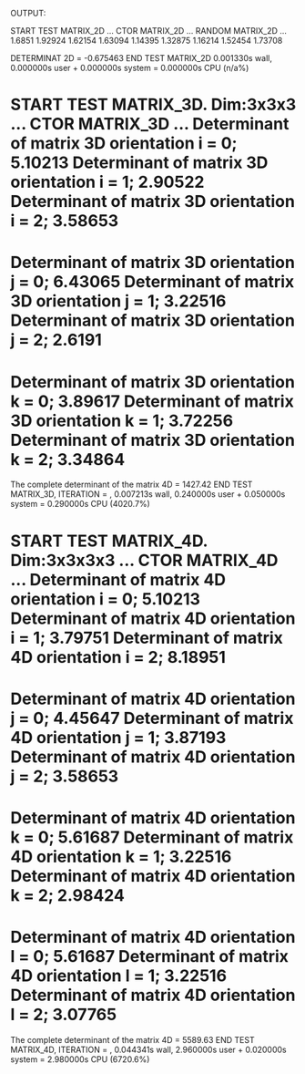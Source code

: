 
OUTPUT:

START TEST MATRIX_2D ...
CTOR MATRIX_2D ...
RANDOM MATRIX_2D ...
1.6851	1.92924	1.62154	
1.63094	1.14395	1.32875	
1.16214	1.52454	1.73708	


DETERMINAT 2D = -0.675463
END TEST MATRIX_2D  0.001330s wall, 0.000000s user + 0.000000s system = 0.000000s CPU (n/a%)

START TEST MATRIX_3D. Dim:3x3x3 ...
CTOR MATRIX_3D ...
Determinant of matrix 3D orientation i = 0; 5.10213
Determinant of matrix 3D orientation i = 1; 2.90522
Determinant of matrix 3D orientation i = 2; 3.58653
======================================
Determinant of matrix 3D orientation j = 0; 6.43065
Determinant of matrix 3D orientation j = 1; 3.22516
Determinant of matrix 3D orientation j = 2; 2.6191
======================================
Determinant of matrix 3D orientation k = 0; 3.89617
Determinant of matrix 3D orientation k = 1; 3.72256
Determinant of matrix 3D orientation k = 2; 3.34864
======================================
The complete determinant of the matrix 4D = 1427.42
END TEST MATRIX_3D, ITERATION = ,  0.007213s wall, 0.240000s user + 0.050000s system = 0.290000s CPU (4020.7%)

START TEST MATRIX_4D. Dim:3x3x3x3 ...
CTOR MATRIX_4D ...
Determinant of matrix 4D orientation i = 0; 5.10213
Determinant of matrix 4D orientation i = 1; 3.79751
Determinant of matrix 4D orientation i = 2; 8.18951
======================================
Determinant of matrix 4D orientation j = 0; 4.45647
Determinant of matrix 4D orientation j = 1; 3.87193
Determinant of matrix 4D orientation j = 2; 3.58653
======================================
Determinant of matrix 4D orientation k = 0; 5.61687
Determinant of matrix 4D orientation k = 1; 3.22516
Determinant of matrix 4D orientation k = 2; 2.98424
======================================
Determinant of matrix 4D orientation l = 0; 5.61687
Determinant of matrix 4D orientation l = 1; 3.22516
Determinant of matrix 4D orientation l = 2; 3.07765
======================================
The complete determinant of the matrix 4D = 5589.63
END TEST MATRIX_4D, ITERATION = ,  0.044341s wall, 2.960000s user + 0.020000s system = 2.980000s CPU (6720.6%)
